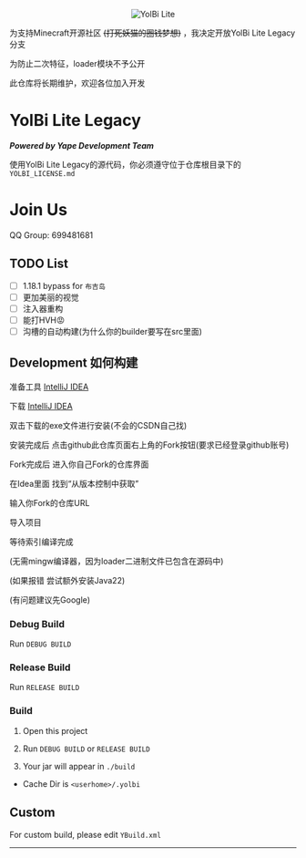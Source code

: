 <!--suppress HtmlDeprecatedAttribute -->
<p align="center">
  <img src="https://avatars.githubusercontent.com/u/159465859?s=64&v=4" alt="YolBi Lite" img>
</p>

为支持Minecraft开源社区 ~~(打死妖猫的圈钱梦想)~~ ，我决定开放YolBi Lite Legacy分支

为防止二次特征，loader模块不予公开

此仓库将长期维护，欢迎各位加入开发

# YolBi Lite Legacy

***Powered by Yape Development Team***

使用YolBi Lite Legacy的源代码，你必须遵守位于仓库根目录下的`YOLBI_LICENSE.md`

# Join Us

QQ Group: 699481681

## TODO List

- [ ] 1.18.1 bypass for `布吉岛`
- [ ] 更加美丽的视觉
- [ ] 注入器重构
- [ ] 能打HVH😡
- [ ] 沟槽的自动构建(为什么你的builder要写在src里面)

## Development 如何构建

准备工具 [IntelliJ IDEA](https://www.jetbrains.com/idea/)

下载 [IntelliJ IDEA](https://www.jetbrains.com/idea/)

双击下载的exe文件进行安装(不会的CSDN自己找)

安装完成后 点击github此仓库页面右上角的Fork按钮(要求已经登录github账号)

Fork完成后 进入你自己Fork的仓库界面

在Idea里面 找到“从版本控制中获取”

输入你Fork的仓库URL

导入项目

等待索引编译完成

(无需mingw编译器，因为loader二进制文件已包含在源码中)

(如果报错 尝试额外安装Java22)

(有问题建议先Google)

### Debug Build

Run `DEBUG BUILD`

### Release Build

Run `RELEASE BUILD`

### Build

1. Open this project

2. Run `DEBUG BUILD` or `RELEASE BUILD`

3. Your jar will appear in `./build`

- Cache Dir is `<userhome>/.yolbi`

## Custom

For custom build, please edit `YBuild.xml`

<hr>
